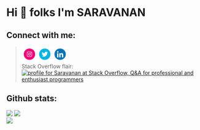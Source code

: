 
<h1>Hi 👋 folks I'm SARAVANAN</h1>

## Connect with me:
>[<img src="https://github.com/vklsaravanan/vklsaravanan/blob/main/logos/371907300_INSTAGRAM_ICON_TRANSPARENT_400.gif" width="40" height="40" />](https://www.instagram.com/vkl_saravanan/)[<img src="https://github.com/vklsaravanan/vklsaravanan/blob/main/logos/371907030_TWITTER_ICON_TRANSPARENT_400.gif" width="40" height="40">](https://twitter.com/VklSaravanan)[<img src="https://github.com/vklsaravanan/vklsaravanan/blob/main/logos/372102050_LINKEDIN_ICON_TRANSPARENT_400.gif" width="40" height="40">](https://www.linkedin.com/in/saravanan-raja-8015a820a/)<br> Stack Overflow flair:<br><a href="https://stackoverflow.com/users/16570902/saravanan"><img src="https://stackoverflow.com/users/flair/16570902.png?theme=dark" width="208" height="58" alt="profile for Saravanan at Stack Overflow, Q&amp;A for professional and enthusiast programmers" title="profile for Saravanan at Stack Overflow, Q&amp;A for professional and enthusiast programmers"></a>


  <h2>Github stats:</h2>
  <img src="https://github-readme-stats.vercel.app/api/top-langs/?username=vklsaravanan&layout=compact">
  <img src="https://github-readme-stats.vercel.app/api?username=vklsaravanan&show_icons=true&theme=radical"><br>
  <img src="https://activity-graph.herokuapp.com/graph?username=vklsaravanan&theme=dracula">
</p>
